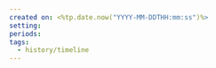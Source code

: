 ```yaml
---
created on: <%tp.date.now("YYYY-MM-DDTHH:mm:ss")%>
setting: 
periods: 
tags:
  - history/timeline
---
```

